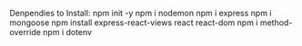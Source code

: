 Denpendies to Install:
npm init -y
npm i nodemon
npm i express
npm i mongoose
npm install express-react-views react react-dom
npm i method-override
npm i dotenv

